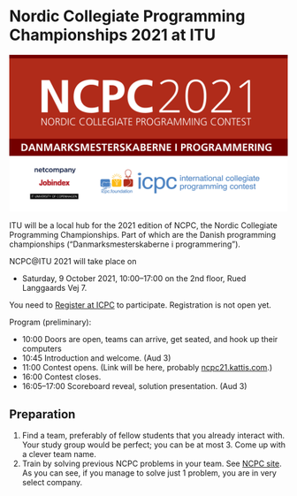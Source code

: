 # Nordic Collegiate Programming Championships 2021 at ITU

![NPCP @ ITU](images/NCPC-2021-1920x1080px.jpg)

ITU will be a local hub for the 2021 edition of NCPC, the Nordic Collegiate Programming Championships.
Part of which are the Danish programming championships (“Danmarksmesterskaberne i programmering”).

NCPC@ITU 2021 will take place on 

* Saturday, 9 October 2021, 10:00–17:00 on the 2nd floor, Rued Langgaards Vej 7.

You need to [Register at ICPC](https://icpc.global/regionals/finder/Nordic-2021) to participate.
Registration is not open yet.

Program (preliminary):

* 10:00 Doors are open, teams can arrive, get seated, and hook up their computers
* 10:45 Introduction and welcome. (Aud 3) 
* 11:00 Contest opens. (Link will be here, probably [ncpc21.kattis.com](https://ncpc21.kattis.com).)
* 16:00 Contest closes.
* 16:05–17:00 Scoreboard reveal, solution presentation. (Aud 3)


## Preparation

1. Find a team, preferably of fellow students that you already interact with. Your study group would be perfect; you can be at most 3. Come up with a clever team name.
2. Train by solving previous NCPC problems in your team. See [NCPC site](https://nordic.icpc.io). 
   As you can see, if you manage to solve just 1 problem, you are in very select company.

